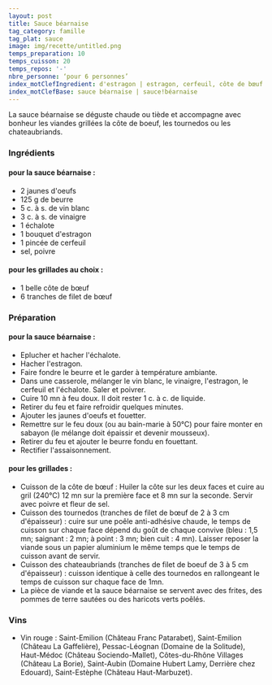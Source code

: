 ```yaml
---
layout: post
title: Sauce béarnaise
tag_category: famille
tag_plat: sauce
image: img/recette/untitled.png
temps_preparation: 10
temps_cuisson: 20
temps_repos: '-'
nbre_personne: ‘pour 6 personnes’
index_motClefIngredient: d'estragon | estragon, cerfeuil, côte de bœuf | bœuf!côte, filet de bœuf | bœuf!filet
index_motClefBase: sauce béarnaise | sauce!béarnaise
---
```

La sauce béarnaise se déguste chaude ou tiède et accompagne avec bonheur les viandes grillées la côte de boeuf, les tournedos ou les chateaubriands.

### Ingrédients
#### pour la sauce béarnaise :
* 2 jaunes d'oeufs
* 125 g de beurre
* 5 c. à s. de vin blanc
* 3 c. à s. de vinaigre
* 1 échalote
* 1 bouquet d'estragon
* 1 pincée de cerfeuil
* sel, poivre

#### pour les grillades au choix :
* 1 belle côte de bœuf
* 6 tranches de filet de bœuf

### Préparation
#### pour la sauce béarnaise :
* Eplucher et hacher l'échalote.
* Hacher l'estragon.
* Faire fondre le beurre et le garder à température ambiante.
* Dans une casserole, mélanger le vin blanc, le vinaigre, l'estragon, le cerfeuil et l'échalote. Saler et poivrer.
* Cuire 10 mn à feu doux. Il doit rester 1 c. à c. de liquide.
* Retirer du feu et faire refroidir quelques minutes.
* Ajouter les jaunes d'oeufs et fouetter.
* Remettre sur le feu doux (ou au bain-marie à 50°C) pour faire monter en sabayon (le mélange doit épaissir et devenir mousseux).
* Retirer du feu et ajouter le beurre fondu en fouettant.
* Rectifier l'assaisonnement.

#### pour les grillades :
* Cuisson de la côte de bœuf  : Huiler la côte sur les deux faces et cuire au gril (240°C) 12 mn sur la première face et 8 mn sur la seconde. Servir avec poivre et fleur de sel.
* Cuisson des tournedos (tranches de filet de bœuf de 2 à 3 cm d'épaisseur) : cuire sur une poêle anti-adhésive chaude, le temps de cuisson sur chaque face dépend du goût de chaque convive (bleu : 1,5 mn; saignant : 2 mn; à point : 3 mn; bien cuit : 4 mn). Laisser reposer la viande sous un papier aluminium le même temps que le temps de cuisson avant de servir.
* Cuisson des chateaubriands (tranches de filet de boeuf de 3 à 5 cm d'épaisseur) : cuisson identique à celle des tournedos en rallongeant le temps de cuisson sur chaque face de 1mn.
* La pièce de viande et la sauce béarnaise se servent avec des frites, des pommes de terre sautées ou des haricots verts poêlés.

### Vins
* Vin rouge : Saint-Emilion (Château Franc Patarabet), Saint-Emilion (Château La Gaffelière), Pessac-Léognan (Domaine de la Solitude), Haut-Médoc (Château Sociendo-Mallet), Côtes-du-Rhône Villages (Château La Borie), Saint-Aubin (Domaine Hubert Lamy, Derrière chez Edouard), Saint-Estèphe (Château Haut-Marbuzet).

